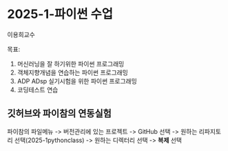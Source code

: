# 2025-1-파이썬 수업
이용희교수

목표:
1. 머신러닝을 잘 하기위한 파이썬 프로그래밍
2. 객체지향개념을 연습하는 파이썬 프로그래밍
3. ADP ADsp 실기시험을 위한 파이썬 프로그래밍
4. 코딩테스트 연습  

## 깃허브와 파이참의 연동실험
파이참의 파일메뉴 -> 버전관리에 있는 프로젝트 -> GitHub 선택
-> 원하는 리파지토리 선택(2025-1pythonclass) -> 원하는 디렉터리 선택
-> **복제** 선택